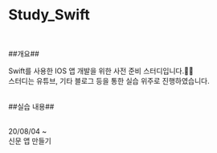 # Study_Swift
<br>

##개요##

Swift를 사용한 IOS 앱 개발을 위한 사전 준비 스터디입니다.👩‍💻 <br>
스터디는 유튜브, 기타 블로그 등을 통한 실습 위주로 진행하였습니다.<br>
<br>

##실습 내용##

<br>
20/08/04 ~ <br>
신문 앱 만들기 <br>
